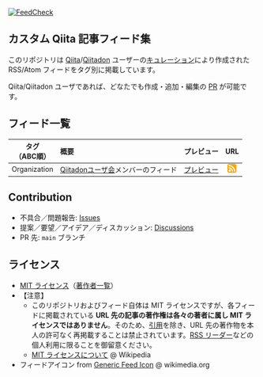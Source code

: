 [![FeedCheck](https://github.com/Qithub-BOT/qithub-bot.github.com/workflows/FeedCheck/badge.svg)](https://github.com/Qithub-BOT/qithub-bot.github.com/actions "XML Lint のチェック結果")

## カスタム Qiita 記事フィード集

このリポジトリは [Qiita](https://qiita.com/)/[Qiitadon](https://qiitadon.com/) ユーザーの[キュレーション](https://ja.wikipedia.org/wiki/%E3%82%AD%E3%83%A5%E3%83%AC%E3%83%BC%E3%82%BF%E3%83%BC#%E3%82%A4%E3%83%B3%E3%82%BF%E3%83%BC%E3%83%8D%E3%83%83%E3%83%88%E3%81%AB%E3%81%8A%E3%81%91%E3%82%8B%E3%82%AD%E3%83%A5%E3%83%AC%E3%83%BC%E3%82%BF%E3%83%BC)により作成された RSS/Atom フィードをタグ別に掲載しています。

Qiita/Qiitadon ユーザであれば、どなたでも作成・追加・編集の [PR](https://www.google.com/search?q=site:qiita.com+PR%E3%81%A8%E3%81%AF+Pull+Request) が可能です。

## フィード一覧

| タグ<br>（ABC順） | 概要 | プレビュー | URL
| :--: | :-- | :--: | :--: |
| Organization | [Qiitadonユーザ会](https://qiita.com/organizations/qiitadon)メンバーのフィード | [プレビュー](https://github.com/Qithub-BOT/qithub-bot.github.com/blob/main/organization.atom) | [![](./feed.png)](https://qithub-bot.github.io/organization.atom "Link to RSS/Atom") |

## Contribution

- 不具合／問題報告: [Issues](https://github.com/Qithub-BOT/qithub-bot.github.com/issues)
- 提案／要望／アイデア／ディスカッション: [Discussions](https://github.com/Qithub-BOT/qithub-bot.github.com/discussions)
- PR 先: `main` ブランチ

## ライセンス

- [MIT ライセンス](https://github.com/Qithub-BOT/qithub-bot.github.com/blob/main/LICENSE)（[著作者一覧](https://github.com/Qithub-BOT/qithub-bot.github.com/graphs/contributors)）
- 【注意】
  - このリポジトリおよびフィード自体は MIT ライセンスですが、各フィードに掲載されている **URL 先の記事の著作権は各々の著者に属し MIT ライセンスではありません**。そのため、[引用](https://ja.wikipedia.org/wiki/%E5%BC%95%E7%94%A8)を除き、URL 先の著作物を本人の許可なく再掲載することは禁止されています。[RSS リーダー](https://ja.wikipedia.org/wiki/%E3%83%95%E3%82%A3%E3%83%BC%E3%83%89%E3%83%AA%E3%83%BC%E3%83%80%E3%83%BC)などの個人利用に限ることを御留意ください。
  - [MIT ライセンスについて](https://ja.wikipedia.org/wiki/MIT_License) @ Wikipedia
- フィードアイコン from [Generic Feed Icon](https://commons.wikimedia.org/wiki/File:Generic_Feed-icon.svg) @ wikimedia.org
